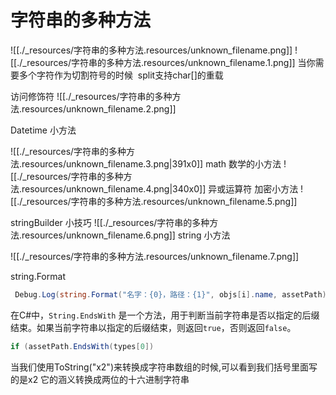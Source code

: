 # 字符串的多种方法


![[./_resources/字符串的多种方法.resources/unknown_filename.png]]
![[./_resources/字符串的多种方法.resources/unknown_filename.1.png]]
当你需要多个字符作为切割符号的时候  split支持char\[\]的重载

访问修饰符
![[./_resources/字符串的多种方法.resources/unknown_filename.2.png]]

Datetime 小方法

![[./_resources/字符串的多种方法.resources/unknown_filename.3.png|391x0]]
math 数学的小方法
![[./_resources/字符串的多种方法.resources/unknown_filename.4.png|340x0]]
异或运算符 加密小方法
![[./_resources/字符串的多种方法.resources/unknown_filename.5.png]]

stringBuilder 小技巧
![[./_resources/字符串的多种方法.resources/unknown_filename.6.png]]
string 小方法

![[./_resources/字符串的多种方法.resources/unknown_filename.7.png]]

string.Format 
```c#
 Debug.Log(string.Format("名字：{0}，路径：{1}", objs[i].name, assetPath));
```
在C#中，`String.EndsWith` 是一个方法，用于判断当前字符串是否以指定的后缀结束。如果当前字符串以指定的后缀结束，则返回`true`，否则返回`false`。
```c#
if (assetPath.EndsWith(types[0])
```
当我们使用ToString("x2")来转换成字符串数组的时候,可以看到我们括号里面写的是x2 它的涵义转换成两位的十六进制字符串